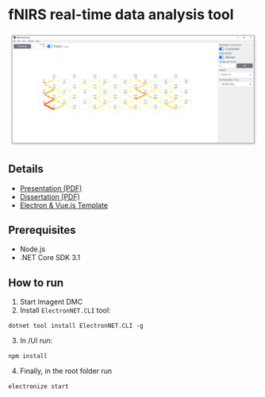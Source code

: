 # fNIRS real-time data analysis tool

![](report/app.png)

## Details

- [Presentation (PDF)](report/presentation.pdf)  
- [Dissertation (PDF)](report/report.pdf)  
- [Electron & Vue.js Template](https://github.com/johndab/electron.net-vue)

## Prerequisites
- Node.js
- .NET Core SDK 3.1

## How to run

1. Start Imagent DMC
2. Install `ElectronNET.CLI` tool:
```
dotnet tool install ElectronNET.CLI -g
```
3. In /UI run:
```
npm install
```
4. Finally, in the root folder run 
```
electronize start
```